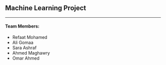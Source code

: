 ## Machine Learning Project
---
#### Team Members:
- Refaat Mohamed
- Ali Gomaa
- Sara Ashraf
- Ahmed Maghawry
- Omar Ahmed 
